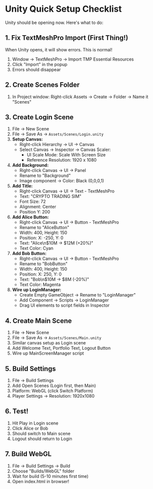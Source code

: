 # Unity Quick Setup Checklist

Unity should be opening now. Here's what to do:

## 1. Fix TextMeshPro Import (First Thing!)
When Unity opens, it will show errors. This is normal!
1. Window → TextMeshPro → Import TMP Essential Resources
2. Click "Import" in the popup
3. Errors should disappear

## 2. Create Scenes Folder
1. In Project window: Right-click Assets → Create → Folder → Name it "Scenes"

## 3. Create Login Scene
1. File → New Scene
2. File → Save As → `Assets/Scenes/Login.unity`
3. **Setup Canvas:**
   - Right-click Hierarchy → UI → Canvas
   - Select Canvas → Inspector → Canvas Scaler:
     - UI Scale Mode: Scale With Screen Size
     - Reference Resolution: 1920 x 1080
4. **Add Background:**
   - Right-click Canvas → UI → Panel
   - Rename to "Background"
   - Image component → Color: Black (0,0,0,1)
5. **Add Title:**
   - Right-click Canvas → UI → Text - TextMeshPro
   - Text: "CRYPTO TRADING SIM"
   - Font Size: 72
   - Alignment: Center
   - Position Y: 200
6. **Add Alice Button:**
   - Right-click Canvas → UI → Button - TextMeshPro
   - Rename to "AliceButton"
   - Width: 400, Height: 150
   - Position: X: -250, Y: 0
   - Text: "Alice\n$10M → $12M (+20%)"
   - Text Color: Cyan
7. **Add Bob Button:**
   - Right-click Canvas → UI → Button - TextMeshPro
   - Rename to "BobButton"
   - Width: 400, Height: 150
   - Position: X: 250, Y: 0
   - Text: "Bob\n$10M → $8M (-20%)"
   - Text Color: Magenta
8. **Wire up LoginManager:**
   - Create Empty GameObject → Rename to "LoginManager"
   - Add Component → Scripts → LoginManager
   - Drag UI elements to script fields in Inspector

## 4. Create Main Scene
1. File → New Scene
2. File → Save As → `Assets/Scenes/Main.unity`
3. Similar canvas setup as Login scene
4. Add Welcome Text, Portfolio Text, Logout Button
5. Wire up MainScreenManager script

## 5. Build Settings
1. File → Build Settings
2. Add Open Scenes (Login first, then Main)
3. Platform: WebGL (click Switch Platform)
4. Player Settings → Resolution: 1920x1080

## 6. Test!
1. Hit Play in Login scene
2. Click Alice or Bob
3. Should switch to Main scene
4. Logout should return to Login

## 7. Build WebGL
1. File → Build Settings → Build
2. Choose "Builds/WebGL" folder
3. Wait for build (5-10 minutes first time)
4. Open index.html in browser! 